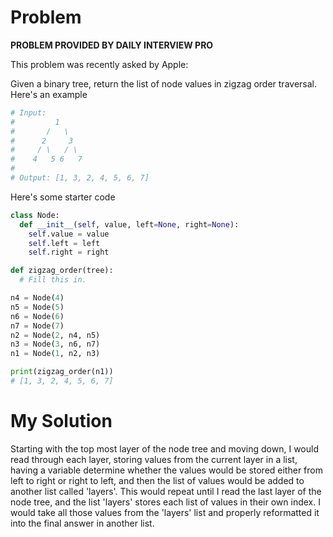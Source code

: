 # Problem
**PROBLEM PROVIDED BY DAILY INTERVIEW PRO**

This problem was recently asked by Apple:

Given a binary tree, return the list of node values in zigzag order traversal. Here's an example

```python
# Input:
#         1
#       /   \
#      2     3
#     / \   / \
#    4   5 6   7
#
# Output: [1, 3, 2, 4, 5, 6, 7]
```

Here's some starter code

```python
class Node:
  def __init__(self, value, left=None, right=None):
    self.value = value
    self.left = left
    self.right = right

def zigzag_order(tree):
  # Fill this in.

n4 = Node(4)
n5 = Node(5)
n6 = Node(6)
n7 = Node(7)
n2 = Node(2, n4, n5)
n3 = Node(3, n6, n7)
n1 = Node(1, n2, n3)

print(zigzag_order(n1))
# [1, 3, 2, 4, 5, 6, 7]
```

# My Solution
Starting with the top most layer of the node tree and moving down, I would read through each layer, storing values from the current layer in a list, having a variable determine whether the values would be stored either from left to right or right to left, and then the list of values would be added to another list called 'layers'. This would repeat until I read the last layer of the node tree, and the list 'layers' stores each list of values in their own index. I would take all those values from the 'layers' list and properly reformatted it into the final answer in another list.
